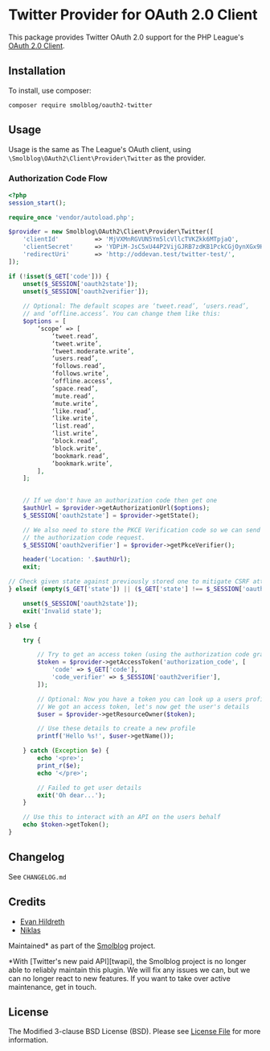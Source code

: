 # Twitter Provider for OAuth 2.0 Client

This package provides Twitter OAuth 2.0 support for the PHP League's [OAuth 2.0 Client](https://github.com/thephpleague/oauth2-client).

## Installation

To install, use composer:

```
composer require smolblog/oauth2-twitter
```

## Usage

Usage is the same as The League's OAuth client, using `\Smolblog\OAuth2\Client\Provider\Twitter` as the provider.

### Authorization Code Flow

```php
<?php
session_start();

require_once 'vendor/autoload.php';

$provider = new Smolblog\OAuth2\Client\Provider\Twitter([
	'clientId'          => 'MjVXMnRGVUN5Ym5lcVllcTVKZkk6MTpjaQ',
	'clientSecret'      => 'YDPiM-JsC5xU44P2VijGJRB7zdKB1PckCGjOynXGx9HZM7N6As',
	'redirectUri'       => 'http://oddevan.test/twitter-test/',
]);

if (!isset($_GET['code'])) {
	unset($_SESSION['oauth2state']);
	unset($_SESSION['oauth2verifier']);
	
	// Optional: The default scopes are ‘tweet.read’, ‘users.read’,
	// and ‘offline.access’. You can change them like this:
	$options = [
		‘scope’ => [
			‘tweet.read’,
			‘tweet.write’,
			‘tweet.moderate.write’,
			‘users.read’,
			‘follows.read’,
			‘follows.write’,
			‘offline.access’,
			‘space.read’,
			‘mute.read’,
			‘mute.write’,
			‘like.read’,
			‘like.write’,
			‘list.read’,
			‘list.write’,
			‘block.read’,
			‘block.write’,
			‘bookmark.read’,
			‘bookmark.write’,
		],
	]; 
		

	// If we don't have an authorization code then get one
	$authUrl = $provider->getAuthorizationUrl($options);
	$_SESSION['oauth2state'] = $provider->getState();

	// We also need to store the PKCE Verification code so we can send it with
	// the authorization code request.
	$_SESSION['oauth2verifier'] = $provider->getPkceVerifier();

	header('Location: '.$authUrl);
	exit;

// Check given state against previously stored one to mitigate CSRF attack
} elseif (empty($_GET['state']) || ($_GET['state'] !== $_SESSION['oauth2state'])) {

	unset($_SESSION['oauth2state']);
	exit('Invalid state');

} else {

	try {

		// Try to get an access token (using the authorization code grant)
		$token = $provider->getAccessToken('authorization_code', [
			'code' => $_GET['code'],
			'code_verifier' => $_SESSION['oauth2verifier'],
		]);

		// Optional: Now you have a token you can look up a users profile data
		// We got an access token, let's now get the user's details
		$user = $provider->getResourceOwner($token);

		// Use these details to create a new profile
		printf('Hello %s!', $user->getName());

	} catch (Exception $e) {
		echo '<pre>';
		print_r($e);
		echo '</pre>';

		// Failed to get user details
		exit('Oh dear...');
	}

	// Use this to interact with an API on the users behalf
	echo $token->getToken();
}
```

## Changelog

See `CHANGELOG.md`

## Credits

- [Evan Hildreth](https://github.com/oddevan)
- [Niklas](https://github.com/niklaswa)

Maintained* as part of the [Smolblog](https://smolblog.org/) project.

*With [Twitter's new paid API][twapi], the Smolblog project is no longer able to reliably maintain this plugin. We will
fix any issues we can, but we can no longer react to new features. If you want to take over active maintenance, get in
touch.

## License

The Modified 3-clause BSD License (BSD). Please see [License File](https://github.com/smolblog/oauth2-twitter/blob/main/LICENSE.md) for more information.